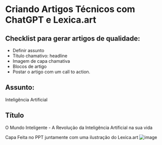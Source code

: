 # Criando Artigos Técnicos com ChatGPT e Lexica.art

## Checklist para gerar artigos de qualidade:
 - Definir assunto
 - Título chamativo: headline
 - Imagem de capa chamativa
 - Blocos de artigo
 - Postar o artigo com um call to action.

## Assunto:
Inteligência Artificial​

## Título
O Mundo Inteligente​ - A Revolução da Inteligência Artificial na sua vida​

Capa
Feita no PPT juntamente com uma ilustração do Lexica.art
![image](https://github.com/user-attachments/assets/52de82b5-3ee0-4458-8eec-a22264df970f)


 
